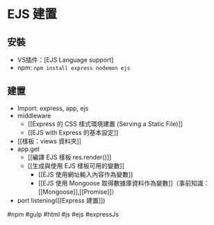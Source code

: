 # EJS 建置
## 安裝
- VS插件：[EJS Language support]
- npm: `npm install express nodemon ejs `

## 建置
- Import: express, app, ejs
- middleware
	-  [[Express 的 CSS 樣式環境建置 (Serving a Static File)]]
	- [[EJS with Express 的基本設定]]
- [[樣板：views 資料夾]]
- app.get
	- [[編譯 EJS 樣板 res.render()]]
	- [[生成與使用 EJS 樣板可用的變數]]
		- [[EJS 使用網址輸入內容作為變數]]
		- [[EJS 使用 Mongoose 取得數據庫資料作為變數]]（事前知識： [[Mongoose]],[[Promise]]）
- port listening([[Express 建置]])

#npm #gulp #html #js #ejs #expressJs 